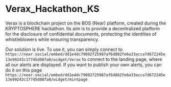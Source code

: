# Verax_Hackathon_KS
Verax is a blockchain project on the BOS (Near) platform, created during the KRYPTOSPHERE hackathon. Its aim is to provide a decentralized platform for the disclosure of confidential documents, protecting the identities of whistleblowers while ensuring transparency.

Our solution is live. To use it, you can simply connect to ```https://near.social/embed/dd1e4dc79092f25987af6d882fe6a33acca7d672245e13e99243c17745d08fa0/widget/Verax``` to connect to the landing page, where all our alerts are displayed.
If you want to publish your own alerts, you can do it on this page ```https://near.social/embed/dd1e4dc79092f25987af6d882fe6a33acca7d672245e13e99243c17745d08fa0/widget/mintpage```
